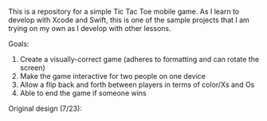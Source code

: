 This is a repository for a simple Tic Tac Toe mobile game. As I learn to develop with Xcode and Swift, this is one of the sample projects that I am trying on my own as I develop with other lessons. 

Goals:
1. Create a visually-correct game (adheres to formatting and can rotate the screen)
2. Make the game interactive for two people on one device
3. Allow a flip back and forth between players in terms of color/Xs and Os
4. Able to end the game if someone wins

Original design (7/23):
<insert image of design>
